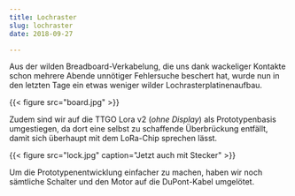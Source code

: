```yaml
---
title: Lochraster
slug: lochraster
date: 2018-09-27

---
```


Aus der wilden Breadboard-Verkabelung, die uns dank wackeliger Kontakte schon mehrere Abende unnötiger Fehlersuche beschert hat, wurde nun in den letzten Tage ein etwas weniger wilder Lochrasterplatinenaufbau.

{{< figure src="board.jpg" >}}

Zudem sind wir auf die TTGO Lora v2 (_ohne Display_) als Prototypenbasis umgestiegen, da dort eine selbst zu schaffende Überbrückung entfällt, damit sich überhaupt mit dem LoRa-Chip sprechen lässt.

{{< figure src="lock.jpg" caption="Jetzt auch mit Stecker" >}}

Um die Prototypenentwicklung einfacher zu machen, haben wir noch sämtliche Schalter und den Motor auf die DuPont-Kabel umgelötet.